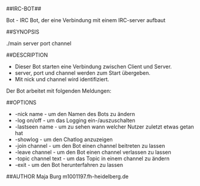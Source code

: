 ##IRC-BOT##

 Bot - IRC Bot, der eine Verbindung mit einem IRC-server aufbaut
        

##SYNOPSIS

 ./main server port channel

##DESCRIPTION

- Dieser Bot starten eine Verbindung zwischen Client und Server. <br />
- server, port und channel werden zum Start übergeben. <br />
- Mit nick und channel wird identifiziert. <br />

 Der Bot arbeitet mit folgenden Meldungen: <br />

##OPTIONS

- -nick name - um den Namen des Bots zu ändern <br />
- -log on/off - um das Logging ein-/auszuschalten <br />
- -lastseen name - um zu sehen wann welcher Nutzer zuletzt etwas getan hat <br />
- -showlog - um den Chatlog anzuzeigen <br />
- -join channel - um den Bot einen channel beitreten zu lassen <br />
- -leave channel - um den Bot einen channel verlassen zu lassen <br />
- -topic channel text - um das Topic in einem channel zu ändern <br />
- -exit - um den Bot herunterfahren zu lassen <br />
 
##AUTHOR
 Maja Burg m1001197.fh-heidelberg.de

